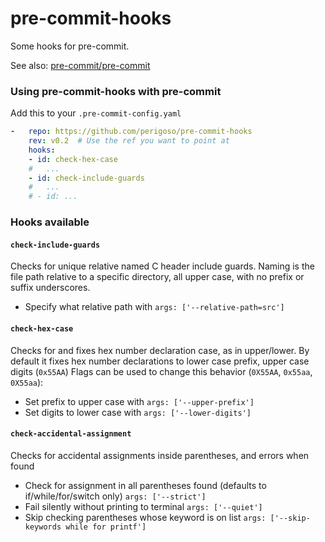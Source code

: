 pre-commit-hooks
================

Some hooks for pre-commit.

See also: [pre-commit/pre-commit](https://github.com/pre-commit/pre-commit)

### Using pre-commit-hooks with pre-commit

Add this to your `.pre-commit-config.yaml`

```yaml
-   repo: https://github.com/perigoso/pre-commit-hooks
    rev: v0.2  # Use the ref you want to point at
    hooks:
    - id: check-hex-case
    #   ...
    - id: check-include-guards
    #   ...
    # - id: ...
```

### Hooks available

#### `check-include-guards`

Checks for unique relative named C header include guards.
Naming is the file path relative to a specific directory, all upper case, with no prefix or suffix underscores.

- Specify what relative path with `args: ['--relative-path=src']`

#### `check-hex-case`

Checks for and fixes hex number declaration case, as in upper/lower.
By default it fixes hex number declarations to lower case prefix, upper case digits (`0x55AA`)
Flags can be used to change this behavior (`0X55AA`, `0x55aa`, `0X55aa`):

- Set prefix to upper case with `args: ['--upper-prefix']`
- Set digits to lower case with `args: ['--lower-digits']`

#### `check-accidental-assignment`

Checks for accidental assignments inside parentheses, and errors when found

- Check for assignment in all parentheses found (defaults to if/while/for/switch only) `args: ['--strict']`
- Fail silently without printing to terminal `args: ['--quiet']`
- Skip checking parentheses whose keyword is on list `args: ['--skip-keywords while for printf']`

